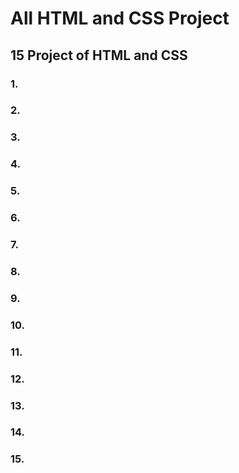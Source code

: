 # All HTML and CSS Project 
## 15 Project of HTML and CSS
### 1. 
### 2.
### 3.
### 4.
### 5. 
### 6.
### 7.
### 8.
### 9.
### 10.
### 11.
### 12.
### 13.
### 14.
### 15.